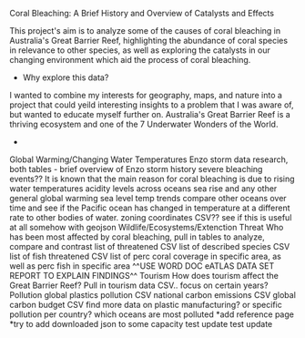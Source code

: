 Coral Bleaching: A Brief History and Overview of Catalysts and Effects

This project's aim is to analyze some of the causes of coral bleaching in Australia's Great Barrier Reef, highlighting the abundance of coral species in relevance to other species, as well as exploring the catalysts in our changing environment which aid the process of coral bleaching. 

- Why explore this data? 

I wanted to combine my interests for geography, maps, and nature into a project that could yeild interesting insights to a problem that I was aware of, but wanted to educate myself further on. Australia's Great Barrier Reef is a thriving ecosystem and one of the 7 Underwater Wonders of the World.


- 
Global Warming/Changing Water Temperatures
Enzo storm data research, both tables - brief overview of Enzo storm history
severe bleaching events??
It is known that the main reason for coral bleaching is due to rising water temperatures
acidity levels across oceans
sea rise and any other general global warming sea level temp trends
compare other oceans over time and see if the Pacific ocean has changed in temperature at a different rate to other bodies of water.
zoning coordinates CSV?? see if this is useful at all somehow with geojson
Wildlife/Ecosystems/Extenction Threat
Who has been most affected by coral bleaching, pull in tables to analyze, compare and contrast
list of threatened CSV
list of described species CSV
list of fish threatened CSV
list of perc coral coverage in specific area, as well as perc fish in specific area
^^USE WORD DOC eATLAS DATA SET REPORT TO EXPLAIN FINDINGS^^
Tourism
How does tourism affect the Great Barrier Reef?
Pull in tourism data CSV.. focus on certain years?
Pollution
global plastics pollution CSV
national carbon emissions CSV
global carbon budget CSV
find more data on plastic manufacturing? or specific pollution per country?
which oceans are most polluted
*add reference page *try to add downloaded json to some capacity
test update test update